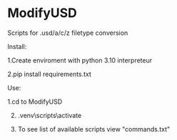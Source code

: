 # ModifyUSD
Scripts for .usd/a/c/z filetype conversion

Install:

1.Create enviroment with python 3.10 interpreteur

2.pip install requirements.txt

Use:

1.cd to ModifyUSD

2. .venv\scripts\activate

3. To see list of available scripts view "commands.txt"
